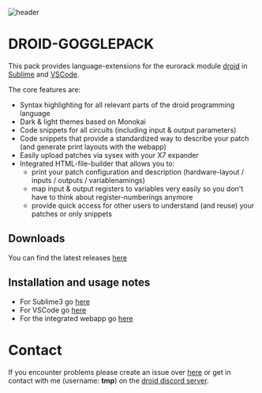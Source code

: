 ![header](https://raw.githubusercontent.com/letmp/droid-goggle-pack/main/header.png)

# DROID-GOGGLEPACK
This pack provides language-extensions for the eurorack module [droid](https://www.modulargrid.net/e/der-mann-mit-der-maschine-droid) in [Sublime](https://www.sublimetext.com/) and [VSCode](https://code.visualstudio.com/).

The core features are:
- Syntax highlighting for all relevant parts of the droid programming language
- Dark & light themes based on Monokai
- Code snippets for all circuits (including input & output parameters)
- Code snippets that provide a standardized way to describe your patch (and generate print layouts with the webapp)
- Easily upload patches via sysex with your X7 expander
- Integrated HTML-file-builder that allows you to:
  - print your patch configuration and description (hardware-layout / inputs / outputs / variablenamings)
  - map input & output registers to variables very easily so you don't have to think about register-numberings anymore
  - provide quick access for other users to understand (and reuse) your patches or only snippets

## Downloads
You can find the latest releases [here](https://github.com/letmp/droid-gogglepack/releases)

## Installation and usage notes

- For Sublime3 go [here](https://github.com/letmp/droid-pack/tree/main/language-extensions/sublime)
- For VSCode go [here](https://github.com/letmp/droid-pack/tree/main/language-extensions/vscode)
- For the integrated webapp go [here](https://github.com/letmp/droid-pack/tree/main/webapp)

# Contact

If you encounter problems please create an issue over [here](https://github.com/letmp/droid-pack/issues) or get in contact with me (username: **tmp**) on the [droid discord server](https://discord.gg/9TUcRmH).
